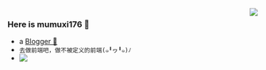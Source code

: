 <img align="right" src="https://github-readme-stats.vercel.app/api?username=mumuxi176&show_icons=true&icon_color=CE1D2D&text_color=718096&bg_color=ffffff&hide_title=true" />

### Here is mumuxi176 👋

- a [Blogger 📝](https://mumuxi176.github.io)
- `去做前端吧，做不被定义的前端(๑╹ヮ╹๑)ﾉ`
- <img align="left" src="https://img.shields.io/badge/dynamic/json?color=000000&label=Github&query=%24.data.totalSubs&suffix=followers&url=https%3A%2F%2Fapi.spencerwoo.com%2Fsubstats%2F%3Fsource%3Dgithub%26queryKey%3Dmumuxi176">

